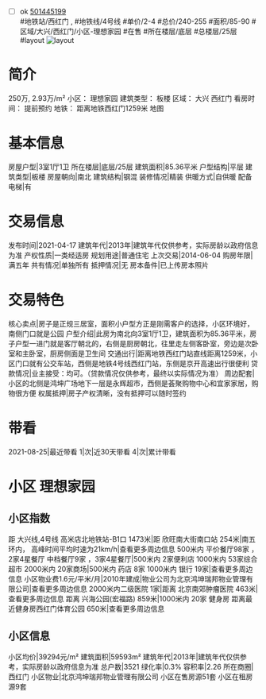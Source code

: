 - [ ] ok [501445199](https://bj.5i5j.com/ershoufang/501445199.html)  
 #地铁站/西红门 ,  #地铁线/4号线
#单价/2-4 #总价/240-255 #面积/85-90   #区域/大兴/西红门/小区-理想家园 #在售 #所在楼层/底层 #总楼层/25层 #layout 
![layout](http://image2a.5i5j.com/bdir/layout/ec013db577df471183ec8cff4ff56172.jpg_P5.jpg) 
# 简介 
 250万,  2.93万/m² 
小区： 理想家园
建筑类型： 板楼
区域： 大兴 西红门
看房时间： 提前预约
地铁： 距离地铁西红门1259米 地图
# 基本信息 
 房屋户型|3室1厅1卫
所在楼层|底层/25层
建筑面积|85.36平米
户型结构|平层
建筑类型|板楼
房屋朝向|南北
建筑结构|钢混
装修情况|精装
供暖方式|自供暖
配备电梯|有
# 交易信息 
 发布时间|2021-04-17
建筑年代|2013年|建筑年代仅供参考，实际房龄以政府信息为准
产权性质|一类经适房
规划用途|普通住宅
上次交易|2014-06-04
购房年限|满五年
共有情况|单独所有
抵押情况|无
房本备件|已上传房本照片
# 交易特色 
 核心卖点|房子是正规三居室，面积小户型方正是刚需客户的选择，小区环境好，南侧门口就是公园
户型介绍|此房为南北向3室1厅1卫，建筑面积为85.36平米，房子户型一进门就是客厅朝北的，右侧是厨房朝北，往里走左侧客卧室，旁边是次卧室和主卧室，厨房侧面是卫生间
交通出行|距离地铁西红门站直线距离1259米，小区门口就有公交车站，西侧是地铁4号线西红门站，东侧是京开高速出行很便利
贷款情况|业主接受：均可。（贷款情况仅供参考，最终以实际情况为准）
周边配套|小区的北侧是鸿坤广场地下一层是永辉超市，西侧是荟聚购物中心和宜家家居，购物很方便
权属抵押|房子产权清晰，没有抵押可以随时签约
# 带看 
 2021-08-25|最近带看	 1|次|近30天带看	 4|次|累计带看
# 小区 理想家园
## 小区指数 
 距 大兴线,4号线 高米店北地铁站-B1口 1473米|距 欣旺南大街南口站 254米|南五环内， 高峰时间平均时速为21km/h|查看更多周边信息
500米内 平价餐厅98家 ，2家4星餐厅
中档餐厅9家 ，3家4星餐厅|500米内 2家便利店
1000米内 53家综合超市
2000米内 20家商场|500米内 药店 8家
1000米内 银行 19家|查看更多周边信息
小区物业费1.6元/平米/月|2010年建成|物业公司为北京鸿坤瑞邦物业管理有限公司|查看更多周边信息
2000米内二级医院 1家|距离 北京南郊肿瘤医院  463米|查看更多周边信息
距离 兴海公园(宏福路) 859米|1000米内 20家 健身房
距离最近健身房西红门体育公园 650米|查看更多周边信息
## 小区信息 
 小区均价|39294元/m²
建筑面积|59593m²
建筑年代|2013年|建筑年代仅供参考，实际房龄以政府信息为准
总户数|3521
绿化率|0.3%
容积率|2.26
所在商圈|西红门
小区物业|北京鸿坤瑞邦物业管理有限公司
小区在售房源51套
小区在租房源9套
